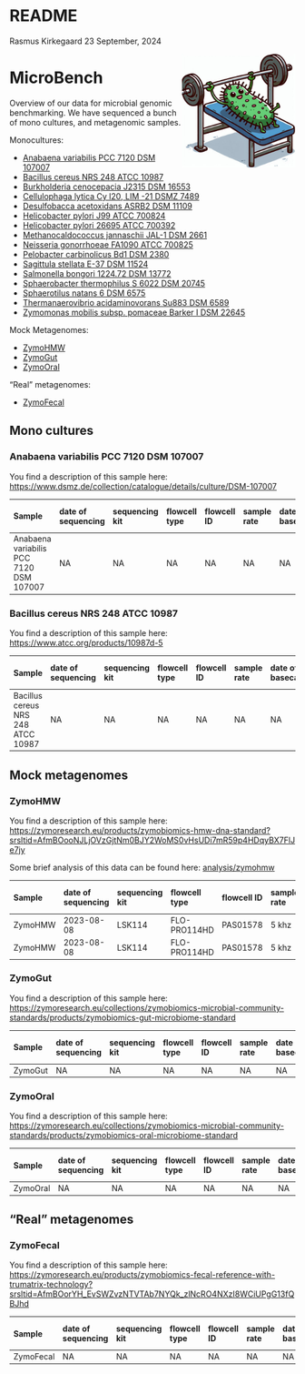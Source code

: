 README
================
Rasmus Kirkegaard
23 September, 2024

<img align="right" src="images/microbench.jpg" width="200">

# MicroBench

Overview of our data for microbial genomic benchmarking. We have
sequenced a bunch of mono cultures, and metagenomic samples.

Monocultures:

- [Anabaena variabilis PCC 7120 DSM
  107007](#anabaena-variabilis-pcc-7120-dsm-107007)
- [Bacillus cereus NRS 248 ATCC
  10987](bacillus-cereus-nrs-248-atcc-10987)
- [Burkholderia cenocepacia J2315 DSM 16553]()
- [Cellulophaga lytica Cy l20, LIM -21 DSMZ 7489]()
- [Desulfobacca acetoxidans ASRB2 DSM 11109]()
- [Helicobacter pylori J99 ATCC 700824]()
- [Helicobacter pylori 26695 ATCC 700392]()
- [Methanocaldococcus jannaschii JAL-1 DSM 2661]()
- [Neisseria gonorrhoeae FA1090 ATCC 700825]()
- [Pelobacter carbinolicus Bd1 DSM 2380]()
- [Sagittula stellata E-37 DSM 11524]()
- [Salmonella bongori 1224.72 DSM 13772]()
- [Sphaerobacter thermophilus S 6022 DSM 20745]()
- [Sphaerotilus natans 6 DSM 6575]()
- [Thermanaerovibrio acidaminovorans Su883 DSM 6589]()
- [Zymomonas mobilis subsp. pomaceae Barker I DSM 22645]()

Mock Metagenomes:

- [ZymoHMW](#zymohmw)
- [ZymoGut](#zymogut)
- [ZymoOral](#zymooral)

“Real” metagenomes:

- [ZymoFecal](#zymofecal)

## Mono cultures

### Anabaena variabilis PCC 7120 DSM 107007

You find a description of this sample here:
<https://www.dsmz.de/collection/catalogue/details/culture/DSM-107007>

| Sample | date of sequencing | sequencing kit | flowcell type | flowcell ID | sample rate | date of basecalling | dorado version | basecall model version | fast | hac | hacdup | sup | supdup | mods |
|:---|:---|:---|:---|:---|:---|:---|:---|:---|:---|:---|:---|:---|:---|:---|
| Anabaena variabilis PCC 7120 DSM 107007 | NA | NA | NA | NA | NA | NA | NA | NA | NA | NA | NA | NA | NA | NA |

### Bacillus cereus NRS 248 ATCC 10987

You find a description of this sample here:
<https://www.atcc.org/products/10987d-5>

| Sample | date of sequencing | sequencing kit | flowcell type | flowcell ID | sample rate | date of basecalling | dorado version | basecall model version | fast | hac | hacdup | sup | supdup | mods |
|:---|:---|:---|:---|:---|:---|:---|:---|:---|:---|:---|:---|:---|:---|:---|
| Bacillus cereus NRS 248 ATCC 10987 | NA | NA | NA | NA | NA | NA | NA | NA | NA | NA | NA | NA | NA | NA |

## Mock metagenomes

### ZymoHMW

You find a description of this sample here:
<https://zymoresearch.eu/products/zymobiomics-hmw-dna-standard?srsltid=AfmBOooNJLjOVzGjtNm0BJY2WoMS0vHsUDi7mR59p4HDqyBX7FlJe7jy>

Some brief analysis of this data can be found here:
[analysis/zymohmw](https://github.com/Kirk3gaard/MicroBench/tree/main/analysis/zymohmw)

| Sample | date of sequencing | sequencing kit | flowcell type | flowcell ID | sample rate | date of basecalling | dorado version | basecall model version | fast | hac | hacdup | sup | supdup | mods |
|:---|:---|:---|:---|:---|:---|:---|:---|:---|:---|:---|:---|:---|:---|:---|
| ZymoHMW | 2023-08-08 | LSK114 | FLO-PRO114HD | PAS01578 | 5 khz | 2024-09-13 | 0.7.3 | 5.0.0 | /<projects/MicroBench/data/PAS01578.dorado0.7.3.bmdna_r10.4.1_e8.2_400bps@5.0.0>\_fast.sim.fastq.gz | /<projects/MicroBench/data/PAS01578.dorado0.7.3.bmdna_r10.4.1_e8.2_400bps@5.0.0>\_hac.sim.fastq.gz | /<projects/MicroBench/data/PAS01578.dorado0.7.3.bmdna_r10.4.1_e8.2_400bps@5.0.0>\_hac.dup.fastq.gz | /<projects/MicroBench/data/PAS01578.dorado0.7.3.bmdna_r10.4.1_e8.2_400bps@5.0.0>\_sup.sim.fastq.gz | /<projects/MicroBench/data/PAS01578.dorado0.7.3.bmdna_r10.4.1_e8.2_400bps@5.0.0>\_sup.dup.fastq.gz | /<projects/MicroBench/data/PAS01578.dorado0.7.3.bmdna_r10.4.1_e8.2_400bps@5.0.0>\_sup.sim.mod4mC_5mC_6mA.bam |
| ZymoHMW | 2023-08-08 | LSK114 | FLO-PRO114HD | PAS01578 | 5 khz | 2023-12-16 | 0.3.4 | 4.2.0 | NA | NA | NA | <ftp://ftp.sra.ebi.ac.uk/vol1/run/ERR119/ERR11901474/PAS01578.dna_r10.4.1_e8.2_400bps_sup@v4.2.0.fastq.gz> | <ftp://ftp.sra.ebi.ac.uk/vol1/run/ERR119/ERR11901474/PAS01578.dna_r10.4.1_e8.2_400bps_sup@v4.2.0.fastq.gz> | NA |

### ZymoGut

You find a description of this sample here:
<https://zymoresearch.eu/collections/zymobiomics-microbial-community-standards/products/zymobiomics-gut-microbiome-standard>

| Sample | date of sequencing | sequencing kit | flowcell type | flowcell ID | sample rate | date of basecalling | dorado version | basecall model version | fast | hac | hacdup | sup | supdup | mods |
|:---|:---|:---|:---|:---|:---|:---|:---|:---|:---|:---|:---|:---|:---|:---|
| ZymoGut | NA | NA | NA | NA | NA | NA | NA | NA | NA | NA | NA | NA | NA | NA |

### ZymoOral

You find a description of this sample here:
<https://zymoresearch.eu/collections/zymobiomics-microbial-community-standards/products/zymobiomics-oral-microbiome-standard>

| Sample | date of sequencing | sequencing kit | flowcell type | flowcell ID | sample rate | date of basecalling | dorado version | basecall model version | fast | hac | hacdup | sup | supdup | mods |
|:---|:---|:---|:---|:---|:---|:---|:---|:---|:---|:---|:---|:---|:---|:---|
| ZymoOral | NA | NA | NA | NA | NA | NA | NA | NA | NA | NA | NA | NA | NA | NA |

## “Real” metagenomes

### ZymoFecal

You find a description of this sample here:
<https://zymoresearch.eu/products/zymobiomics-fecal-reference-with-trumatrix-technology?srsltid=AfmBOorYH_EvSWZvzNTVTAb7NYQk_zlNcRO4NXzI8WCiUPgG13fQBJhd>

| Sample | date of sequencing | sequencing kit | flowcell type | flowcell ID | sample rate | date of basecalling | dorado version | basecall model version | fast | hac | hacdup | sup | supdup | mods |
|:---|:---|:---|:---|:---|:---|:---|:---|:---|:---|:---|:---|:---|:---|:---|
| ZymoFecal | NA | NA | NA | NA | NA | NA | NA | NA | NA | NA | NA | NA | NA | NA |
